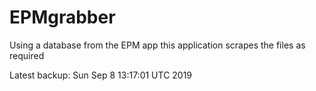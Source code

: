 # EPMgrabber
Using a database from the EPM app this application scrapes the files as required


Latest backup: Sun Sep 8 13:17:01 UTC 2019
